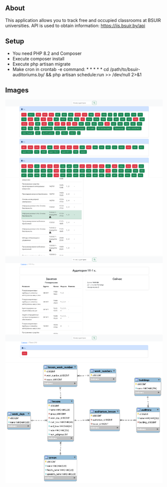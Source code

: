 ## About
This application allows you to track free and occupied classrooms at BSUIR universities.
API is used to obtain information: https://iis.bsuir.by/api

## Setup
- You need PHP 8.2 and Composer
- Execute composer install
- Execute php artisan migrate
- Make cron in crontab -e command: * * * * * cd /path/to/bsuir-auditoriums.by/ && php artisan schedule:run >> /dev/null 2>&1

## Images
![](storage/app/public/img/material1.png)
![](storage/app/public/img/material2.png)
![](storage/app/public/img/material3.png)
![](storage/app/public/img/material4.png)
![](storage/app/public/img/database.png)
